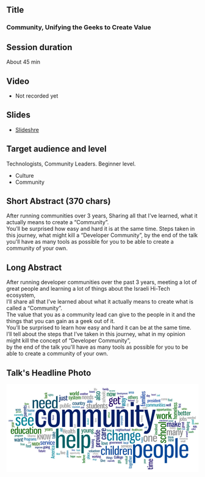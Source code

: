 ## Title
### Community, Unifying the Geeks to Create Value

## Session duration

About 45 min

## Video

- Not recorded yet

## Slides

- [Slideshre](https://www.slideshare.net/demibenari/bootstrapping-a-tech-community-demi-benari)

## Target audience and level

Technologists, Community Leaders.
Beginner level. 

- Culture
- Community

## Short Abstract (370 chars)

After running communities over 3 years, Sharing all that I’ve learned, what it actually means to create a “Community”.  
You’ll be surprised how easy and hard it is at the same time. 
Steps taken in this journey, what might kill a “Developer Community”, 
by the end of the talk you'll have as many tools as possible for you to be able to create a community of your own.

## Long Abstract

After running developer communities over the past 3 years, meeting a lot of great people and learning a lot of things about the Israeli Hi-Tech ecosystem,  
I’ll share all that I’ve learned about what it actually means to create what is called a “Community”.  
The value that you as a community lead can give to the people in it and the things that you can gain as a geek out of it.   
You’ll be surprised to learn how easy and hard it can be at the same time.   
I’ll tell about the steps that I’ve taken in this journey, what in my opinion might kill the concept of “Developer Community”,   
by the end of the talk you'll have as many tools as possible for you to be able to create a community of your own.

## Talk's Headline Photo

![alt text](photos/community-words.jpg "Community, Unifying the Geeks to Create Value")